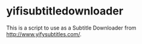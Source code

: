 # yifisubtitledownloader
This is a script to use as a Subtitle Downloader from http://www.yifysubtitles.com/.
